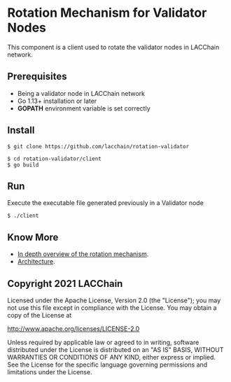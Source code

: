 # Rotation Mechanism for Validator Nodes

This component is a client used to rotate the validator nodes in LACChain network. 

## Prerequisites

* Being a validator node in LACChain network
* Go 1.13+ installation or later
* **GOPATH** environment variable is set correctly

## Install

```
$ git clone https://github.com/lacchain/rotation-validator

$ cd rotation-validator/client
$ go build
```

## Run

Execute the executable file generated previously in a Validator node

```
$ ./client
```

## Know More

* [In depth overview of the rotation mechanism](https://github.com/lacchain/rotation-validator/blob/main/docs/OVERVIEW.md).
* [Architecture](docs/Architecture.md).

## Copyright 2021 LACChain

Licensed under the Apache License, Version 2.0 (the "License");
you may not use this file except in compliance with the License.
You may obtain a copy of the License at

http://www.apache.org/licenses/LICENSE-2.0

Unless required by applicable law or agreed to in writing, software
distributed under the License is distributed on an "AS IS" BASIS,
WITHOUT WARRANTIES OR CONDITIONS OF ANY KIND, either express or implied.
See the License for the specific language governing permissions and
limitations under the License.
